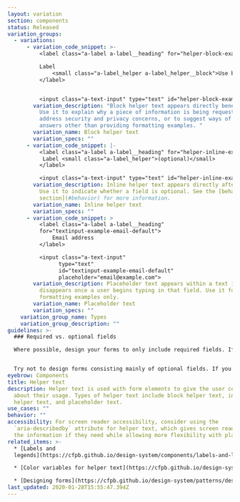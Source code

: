 ```yaml
---
layout: variation
section: components
status: Released
variation_groups:
  - variations:
      - variation_code_snippet: >-
          <label class="a-label a-label__heading" for="helper-block-example">

          Label
              <small class="a-label_helper a-label_helper__block">Use block helper text for instructions</small>
          </label>


          <input class="a-text-input" type="text" id="helper-block-example">
        variation_description: "Block helper text appears directly beneath a form label.
          Use it to explain why a piece of information is being requested,
          address security and privacy concerns, or to suggest ways of providing
          answers other than providing formatting examples. "
        variation_name: Block helper text
        variation_specs: ""
      - variation_code_snippet: |-
          <label class="a-label a-label__heading" for="helper-inline-example">
           Label <small class="a-label_helper">(optional)</small>
          </label>

          <input class="a-text-input" type="text" id="helper-inline-example">
        variation_description: Inline helper text appears directly after a form label.
          Use it to indicate whether a field is optional. See the [behavior
          section](#behavior) for more information.
        variation_name: Inline helper text
        variation_specs: ""
      - variation_code_snippet: >
          <label class="a-label a-label__heading"
          for="textinput-example-email-default">
              Email address
          </label>

          <input class="a-text-input"
                type="text"
                id="textinput-example-email-default"
                placeholder="email@example.com">
        variation_description: Placeholder text appears within a text input field, and
          disappears once a user begins typing in that field. Use it for
          formatting examples only.
        variation_name: Placeholder text
        variation_specs: ""
    variation_group_name: Types
    variation_group_description: ""
guidelines: >-
  ### Required vs. optional fields

  Where possible, design your forms to only include required fields. If it’s not required, ask yourself if it’s really necessary to include at all. Add instructions at the top of the form to clearly indicate that all fields are required unless otherwise noted. If a field is optional, indicate it with inline helper text, as shown above. Don’t indicate which fields are required; that would only introduce redundant visual noise.


  Try not to design forms consisting mainly of optional fields. If you must do so, mark required field labels only with inline helper text.
eyebrow: Components
title: Helper text
description: Helper text is used with form elements to give the user context
  about their usage. Types of helper text include block helper text, inline
  helper text, and placeholder text.
use_cases: ""
behavior: ""
accessibility: For screen reader accessibility, consider using the
  `aria-describedby` attribute for helper text, which gives screen readers users
  the information if they need while allowing more flexibility with placement.
related_items: >-
  * [Labels and
  legends](https://cfpb.github.io/design-system/components/labels-and-legends)

  * [Color variables for helper text](https://cfpb.github.io/design-system/development/variables#forms)

  * [Designing forms](https://cfpb.github.io/design-system/patterns/designing-forms)
last_updated: 2020-01-28T15:55:47.394Z
---
```

